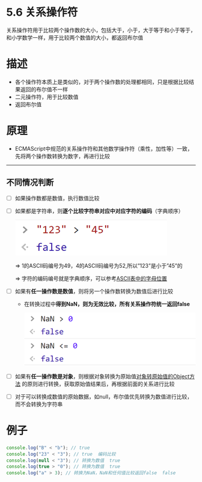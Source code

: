 # 5.6 关系操作符

关系操作符用于比较两个操作数的大小，包括大于，小于，大于等于和小于等于，和小学数学一样，用于比较两个数值的大小，都返回布尔值

# 描述

- 各个操作符本质上是类似的，对于两个操作数的处理都相同，只是根据比较结果返回的布尔值不一样
- 二元操作符，用于比较数值
- 返回布尔值

# 原理

- ECMAScript中规范的关系操作符和其他数学操作符（乘性，加性等）一致，先将两个操作数转换为数字，再进行比较

---

## 不同情况判断

- [ ]  如果操作数都是数值，执行数值比较
- [ ]  如果都是字符串，则**逐个比较字符串对应中对应字符的编码**（字典顺序）
    
    ![dict.png](5%206%20%E5%85%B3%E7%B3%BB%E6%93%8D%E4%BD%9C%E7%AC%A6/dict.png)
    
    ⇒ 1的ASCII码编号为49，4的ASCII码编号为52,所以”123”是小于”45”的
    
    ⇒ 字符的编码编号就是字典顺序，可以参考[ASCII表中的字母位置](https://www.notion.so/ASCII-65716a85f9d44fe2a691eed981aebd96) 
    
- [ ]  如果有**任一操作数是数值**，则将另一个操作数转换为数值后进行比较
    - 在转换过程中**得到NaN，则为无效比较，所有关系操作符统一返回false**
        
        ![NaN.png](5%206%20%E5%85%B3%E7%B3%BB%E6%93%8D%E4%BD%9C%E7%AC%A6/NaN.png)
        
- [ ]  如果有**任一操作数是对象**，则根据对象转换为原始值[对象转原始值的Object方法](%E5%B8%B8%E7%94%A8%E5%86%85%E7%BD%AE%E7%AC%A6%E5%8F%B7/%E5%AF%B9%E8%B1%A1%E8%BD%AC%E5%8E%9F%E5%A7%8B%E5%80%BC%E7%9A%84Object%E6%96%B9%E6%B3%95.md) 的原则进行转换，获取原始值结果后，再根据前面的关系进行比较
- [ ]  对于可以转换成数值的原始数据，如null，布尔值优先转换为数值进行比较，而不会转换为字符串

# 例子

```jsx
console.log("B" < "b"); // true
console.log("23" < "3"); // true  编码比较
console.log(null < "3"); // 转换为数值  true
console.log(true > "0"); // 转换为数值  true
console.log("a" > 3); // 转换为NaN，NaN和任何值比较返回false  false
```